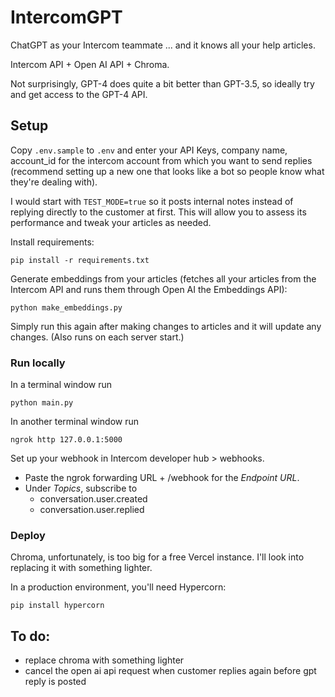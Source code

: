 # IntercomGPT

ChatGPT as your Intercom teammate ... and it knows all your help articles.

Intercom API + Open AI API + Chroma.

Not surprisingly, GPT-4 does quite a bit better than GPT-3.5, so ideally try and get access to the GPT-4 API.

## Setup

Copy `.env.sample` to `.env` and enter your API Keys, company name, account_id for the intercom account from which you want to send replies (recommend setting up a new one that looks like a bot so people know what they're dealing with).

I would start with `TEST_MODE=true` so it posts internal notes instead of replying directly to the customer at first. This will allow you to assess its performance and tweak your articles as needed.

Install requirements:

    pip install -r requirements.txt

Generate embeddings from your articles (fetches all your articles from the Intercom API and runs them through Open AI the Embeddings API):

    python make_embeddings.py

Simply run this again after making changes to articles and it will update any changes. (Also runs on each server start.)

### Run locally

In a terminal window run

    python main.py

In another terminal window run

    ngrok http 127.0.0.1:5000

Set up your webhook in Intercom developer hub > webhooks.

- Paste the ngrok forwarding URL + /webhook for the _Endpoint URL_.
- Under _Topics_, subscribe to
  - conversation.user.created
  - conversation.user.replied

### Deploy

Chroma, unfortunately, is too big for a free Vercel instance. I'll look into replacing it with something lighter.

In a production environment, you'll need Hypercorn:

    pip install hypercorn

## To do:

- replace chroma with something lighter
- cancel the open ai api request when customer replies again before gpt reply is posted
